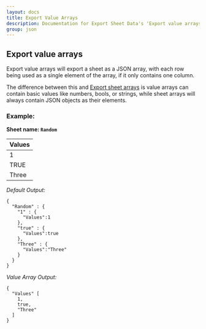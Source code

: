 ```yaml
---
layout: docs
title: Export Value Arrays
description: Documentation for Export Sheet Data's 'Export value arrays' option.
group: json
---
```


Export value arrays
-------------------
Export value arrays will export a sheet as a JSON array, with each row being used as a single element of the array, if it only contains one column.

The difference between this and [Export sheet arrays](json/exportsheetarrays.md) is value arrays can contain basic values like numbers, bools, or strings, while sheet arrays will always contain JSON objects as their elements.

### Example: ###

**Sheet name: `Random`**

Values| 
------- | 
1| 
TRUE| 
Three| 

*Default Output:*
```
{
  "Random" : {
    "1" : {
      "Values":1
    },
    "true" : {
      "Values":true
    },
    "Three" : {
      "Values":"Three"
    }
  }
}
```

*Value Array Output:*
```
{
  "Values" [
    1,
    true,
    "Three"
  ]
}
```
